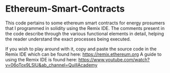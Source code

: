 # Ethereum-Smart-Contracts

This code pertains to some ethereum smart contracts for energy prosumers that I programmed in solidity using the Remix IDE. 
The comments present in the code describe through the various functional elements in detail, helping the reader understand the exact processes being executed. 

If you wish to play around with it, copy and paste the source code in the Remix IDE which can be found here: https://remix.ethereum.org 
A guide to using the Remix IDE is found here: https://www.youtube.com/watch?v=06oTox9LSlU&ab_channel=QuillAcademy 
